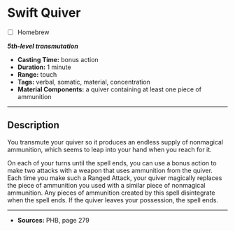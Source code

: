 # Swift Quiver
- [ ] Homebrew

***5th-level transmutation***
- **Casting Time:** bonus action
- **Duration:** 1 minute
- **Range:** touch
- **Tags:** verbal, somatic, material, concentration
- **Material Components:** a quiver containing at least one piece of ammunition

---

## Description
You transmute your quiver so it produces an endless supply of nonmagical ammunition, which seems to leap into your hand when you reach for it.

On each of your turns until the spell ends, you can use a bonus action to make two attacks with a weapon that uses ammunition from the quiver.
Each time you make such a Ranged Attack, your quiver magically replaces the piece of ammunition you used with a similar piece of nonmagical ammunition.
Any pieces of ammunition created by this spell disintegrate when the spell ends.
If the quiver leaves your possession, the spell ends.

---

- **Sources:** PHB, page 279
